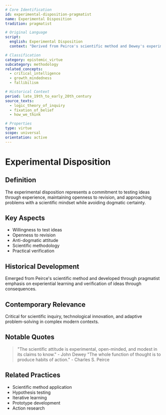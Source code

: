 ```yaml
---
# Core Identification
id: experimental-disposition-pragmatist
name: Experimental Disposition
tradition: pragmatist

# Original Language
script:
  english: Experimental Disposition
  context: "Derived from Peirce's scientific method and Dewey's experimental logic"

# Classification
category: epistemic_virtue
subcategory: methodology
related_concepts:
  - critical_intelligence
  - growth_mindedness
  - fallibilism

# Historical Context
period: late_19th_to_early_20th_century
source_texts:
  - logic_theory_of_inquiry
  - fixation_of_belief
  - how_we_think

# Properties
type: virtue
scope: universal
orientation: active
---
```


# Experimental Disposition

## Definition
The experimental disposition represents a commitment to testing ideas through experience, maintaining openness to revision, and approaching problems with a scientific mindset while avoiding dogmatic certainty.

## Key Aspects
- Willingness to test ideas
- Openness to revision
- Anti-dogmatic attitude
- Scientific methodology
- Practical verification

## Historical Development
Emerged from Peirce's scientific method and developed through pragmatist emphasis on experiential learning and verification of ideas through consequences.

## Contemporary Relevance
Critical for scientific inquiry, technological innovation, and adaptive problem-solving in complex modern contexts.

## Notable Quotes
> "The scientific attitude is experimental, open-minded, and modest in its claims to know." - John Dewey
> "The whole function of thought is to produce habits of action." - Charles S. Peirce

## Related Practices
- Scientific method application
- Hypothesis testing
- Iterative learning
- Prototype development
- Action research